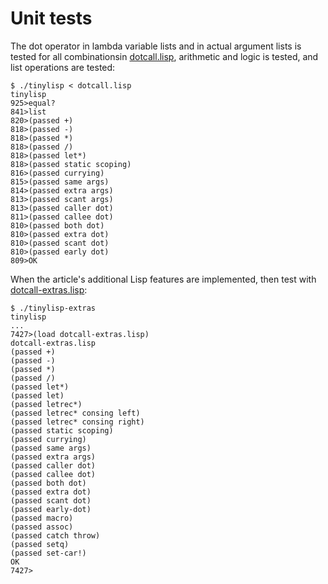 # Unit tests

The dot operator in lambda variable lists and in actual argument lists is tested for all combinationsin [dotcall.lisp](dotcall.lisp), arithmetic and logic is tested, and list operations are tested:

```console
$ ./tinylisp < dotcall.lisp
tinylisp
925>equal?
841>list
820>(passed +)
818>(passed -)
818>(passed *)
818>(passed /)
818>(passed let*)
818>(passed static scoping)
816>(passed currying)
815>(passed same args)
814>(passed extra args)
813>(passed scant args)
813>(passed caller dot)
811>(passed callee dot)
810>(passed both dot)
810>(passed extra dot)
810>(passed scant dot)
810>(passed early dot)
809>OK
```

When the article's additional Lisp features are implemented, then test with [dotcall-extras.lisp](dotcall-extras.lisp):

```console
$ ./tinylisp-extras
tinylisp
...
7427>(load dotcall-extras.lisp)
dotcall-extras.lisp
(passed +)
(passed -)
(passed *)
(passed /)
(passed let*)
(passed let)
(passed letrec*)
(passed letrec* consing left)
(passed letrec* consing right)
(passed static scoping)
(passed currying)
(passed same args)
(passed extra args)
(passed caller dot)
(passed callee dot)
(passed both dot)
(passed extra dot)
(passed scant dot)
(passed early-dot)
(passed macro)
(passed assoc)
(passed catch throw)
(passed setq)
(passed set-car!)
OK
7427>
```

